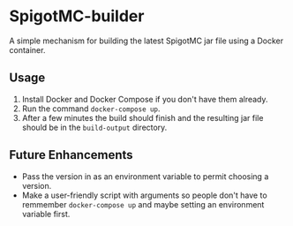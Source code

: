 # SpigotMC-builder

A simple mechanism for building the latest SpigotMC jar file using a Docker container.

## Usage
1) Install Docker and Docker Compose if you don't have them already.
2) Run the command `docker-compose up`.
3) After a few minutes the build should finish and the resulting jar file should be in the `build-output` directory.

## Future Enhancements
- Pass the version in as an environment variable to permit choosing a version.
- Make a user-friendly script with arguments so people don't have to remmember `docker-compose up` and maybe setting an environment variable first.
